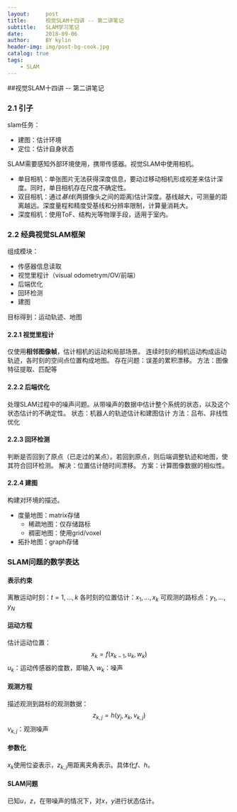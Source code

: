 ```yaml
---
layout:     post
title:      视觉SLAM十四讲 -- 第二讲笔记
subtitle:   SLAM学习笔记
date:       2018-09-06
author:     BY kylin
header-img: img/post-bg-cook.jpg
catalog: true
tags:
    - SLAM
---
```


##视觉SLAM十四讲 -- 第二讲笔记
### 2.1 引子
slam任务：

* 建图：估计环境
* 定位：估计自身状态

SLAM需要感知外部环境使用，携带传感器。视觉SLAM中使用相机。

* 单目相机：单张图片无法获得深度信息，要动过移动相机形成视差来估计深度。同时，单目相机存在尺度不确定性。
* 双目相机：通过*基线*(两摄像头之间的距离)估计深度。基线越大，可测量的距离越远。深度量程和精度受基线和分辨率限制，计算量消耗大。
* 深度相机：使用ToF、结构光等物理手段，适用于室内。

### 2.2 经典视觉SLAM框架
组成模块：

* 传感器信息读取
* 视觉里程计（visual odometrym/OV/前端）
* 后端优化
* 回环检测
* 建图

目标得到：运动轨迹、地图

#### 2.2.1 视觉里程计
仅使用**相邻图像帧**，估计相机的运动和局部场景。
连续时刻的相机运动构成运动轨迹，各时刻的空间点位置构成地图。
存在问题：误差的累积漂移。
方法：图像特征提取、匹配等

#### 2.2.2 后端优化
处理SLAM过程中的噪声问题。从带噪声的数据中估计整个系统的状态，以及这个状态估计的不确定性。
状态：机器人的轨迹估计和建图估计
方法：吕布、非线性优化

#### 2.2.3 回环检测
判断是否回到了原点（已走过的某点）。若回到原点，则后端调整轨迹和地图，使其符合回环检测。
解决：位置估计随时间漂移。
方案：计算图像数据的相似性。

#### 2.2.4 建图
构建对环境的描述。

* 度量地图：matrix存储
    * 稀疏地图：仅存储路标
    * 稠密地图：使用grid/voxel
* 拓扑地图：graph存储

### SLAM问题的数学表达
#### 表示约束
离散运动时刻：$t=1,…,k$
各时刻的位置估计：$x_1,…,x_k$
可观测的路标点：$y_1,…,y_N$

#### 运动方程
估计运动位置：
$$x_k=f(x_{k-1},u_k,w_k)$$
$u_k$：运动传感器的度数，即输入
$w_k$：噪声

#### 观测方程
描述观测到路标的观测数据：
$$z_{k,j}=h(y_j,x_k,v_{k,j})$$
$v_{k,j}$：观测噪声

#### 参数化
$x_k$使用位姿表示，$z_{k,j}$用距离夹角表示。具体化$f$、$h$。

#### SLAM问题
已知$u$，$z$，在带噪声的情况下，对$x$，$y$进行状态估计。


